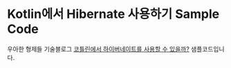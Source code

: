 # Kotlin에서 Hibernate 사용하기 Sample Code

우아한 형제들 기술블로그 [코틀린에서 하이버네이트를 사용할 수 있을까?](https://woowabros.github.io/experience/2020/05/11/kotlin-hibernate.html) 샘플코드입니다.
